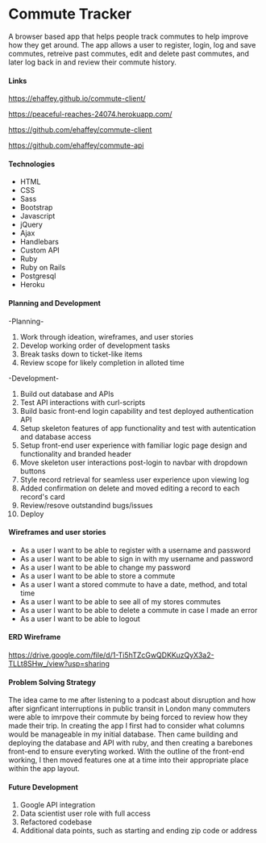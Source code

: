 # Commute Tracker

A browser based app that helps people track commutes to help improve how they get
around. The app allows a user to register, login, log and save commutes, retreive
past commutes, edit and delete past commutes, and later log back in and review their
commute history.

#### Links

https://ehaffey.github.io/commute-client/

https://peaceful-reaches-24074.herokuapp.com/

https://github.com/ehaffey/commute-client

https://github.com/ehaffey/commute-api

#### Technologies

- HTML
- CSS
- Sass
- Bootstrap
- Javascript
- jQuery
- Ajax
- Handlebars
- Custom API
- Ruby
- Ruby on Rails
- Postgresql
- Heroku

#### Planning and Development

-Planning-
1. Work through ideation, wireframes, and user stories
2. Develop working order of development tasks
3. Break tasks down to ticket-like items
4. Review scope for likely completion in alloted time

-Development-
1. Build out database and APIs
2. Test API interactions with curl-scripts
3. Build basic front-end login capability and test deployed authentication API
4. Setup skeleton features of app functionality and test with autentication and database access
5. Setup front-end user experience with familiar logic page design and functionality and branded header
6. Move skeleton user interactions post-login to navbar with dropdown buttons
7. Style record retrieval for seamless user experience upon viewing log
8. Added confirmation on delete and moved editing a record to each record's card
9. Review/resove outstandind bugs/issues
10. Deploy

#### Wireframes and user stories

- As a user I want to be able to register with a username and password
- As a user I want to be able to sign in with my username and password
- As a user I want to be able to change my password
- As a user I want to be able to store a commute
- As a user I want a stored commute to have a date, method, and total time
- As a user I want to be able to see all of my stores commutes
- As a user I want to be able to delete a commute in case I made an error
- As a user I want to be able to logout

#### ERD Wireframe

https://drive.google.com/file/d/1-Ti5hTZcGwQDKKuzQyX3a2-TLLt8SHw_/view?usp=sharing


#### Problem Solving Strategy

The idea came to me after listening to a podcast about disruption and how after signficant interruptions in public transit in London many commuters were able to imrpove their commute by being forced to review how they made their trip. In creating the app I first had to consider what columns would be manageable in my initial database. Then came building and deploying the database and API with ruby, and then creating a barebones front-end to ensure everyting worked. With the outline of the front-end working, I then moved features one at a time into their appropriate place within the app layout.

#### Future Development

1. Google API integration
2. Data scientist user role with full access
3. Refactored codebase
4. Additional data points, such as starting and ending zip code or address

